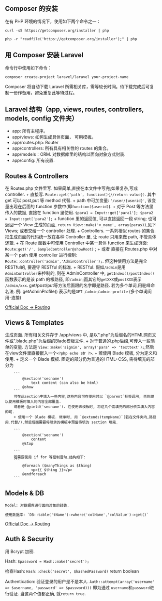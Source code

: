## Composer 的安装

在有 PHP 环境的情况下，使用如下两个命令之一：

` curl -sS https://getcomposer.org/installer | php `

` php -r "readfile('https://getcomposer.org/installer');" | php `

## 用 Composer 安装 Laravel 

命令行中使用如下命令：

` composer create-project laravel/laravel your-project-name  `

Composer 将自动下载 Laravel 所需相关库，需等较长时间。待下载完成后可复制一份作备用，避免重复此等待过程。

## Laravel 结构（app, views, routes, controllers, models, config 文件夹）

+ app: 所有主程序。
+ app/views: 如何生成具体页面， 可用模板。
+ app/routes.php: Router
+ app/controllers: 所有具有相关性的 routes 的集合。
+ app/models：ORM.  对数据库里的结构以面向对象方式封装.
+ app/config: 所有设置.

## Routes & Controllers

在 Routes.php 文件里写. 如果简单,直接在本文件中写完;如果复杂,写成 controller.
	+ 直接写. `Route::get('path', function(){//return value})`. 其中 get 可以 post,put 等 method 代替.
		+ path 中可加变量: `'/user/{userid}'`, 该变量出现在后面的 function 参数中(即`function($userid)`).
		+ 对于 Post 等方法里传入的数据, 直接在 function 里使用. ` $para1 = Input::get['para1']; $para2 = Input::get['para2']; `
		+ function 里的返回值, 可以直接返回一段 string; 也可返回一个 View 生成的页面, ` return View::make('v_name', array(paras)) `,见下 Views; 或者交给一个 controller 处理.
	+ Controllers. 一系列相似 routes 的集合. 把生成页面的代码统一放在各种 Controller 里, 让 route 只用来做 path, 不管具体逻辑.
		+ 在 Route 函数中可使用 Controller 中某一具体 function 来生成页面: ` Route:get('/', SampleController@showRoot) ` ;
		+ 或者 直接在 Routes.php 中对某一个 path 使用 controller 进行控制: ` Route::controller('admin','AdminController'); `. 但这种使用方法是完全 RESTful的, 要遵守 RESTful 的标准.
		+ RESTful. 假如`/admin`是用 `AdminController`来控制的, 则在 AdminController 中, `getIndex()/postIndex()`函数表示的是该 path 的根路径, 即`/admin`;而其它的`getXXX`或`postXXX`表示 `/admin/xxx`. get/post/put等方法后面跟的名字即是路径. 若为多个单词,用驼峰命名法. 例: getAdminProfile() 表示的是`GET /admin/admin-profile` (多个单词间用-连接)

[Official Doc -> Routing](http://v4.golaravel.com/docs/4.2/routing)
## Views & Templates

生成页面. 所有相关文件存于 /app/views 中, 是以".php"为后缀名的HTML网页文件或".blade.php"为后缀的Blade模板文件.
	+ 对于普通的.php后缀,可传入一些简单的变量. 方法是 `View::make('signin', array('para' => 'texttext');`,然后在view文件里直接嵌入一个`<?php echo `str` ?>`.
	+ 若使用 Blade 模板, 分为定义和使用.
		+ 定义一个 Blade 模板. 固定的部分仍为普通的HTML+CSS, 需待填充的部分为 
		
		```
			@section('secname')
				text content (can also be html)
			@show
		```
		可在此section中填入一些内容,这些内容可在使用时以 `@parent`标签调用, 否则即以使用模板时填入的内容全部覆盖.
		或者是 @yield('secname'). 在使用该模板时, 将这几个需填充的部分依次填入内容即可.
		+ 使用一个 Blade 模板. 继承时, 用 `@extends(tempName)`(若在文件夹内,路径用.代替/).然后后面需要将继承的模板中预留待填的 section 填完. 

		``` 
			@section('secname')
				content
			@stop

		```
		若需要使用 if for 等控制语句,结构如下:
		```
			@foreach ($manyThings as $thing)
    			<p>{{ $thing }}</p>
			@endforeach
		```
			
## Models & DB
	
	Model: 对数据库进行面向对象的封装.

	使用数据库: `DB::table('tName')->where('colName','colValue')->get()`

[Official Doc -> Routing](http://v4.golaravel.com/docs/4.2/queries)
## Auth & Security

用 Bcrypt 加密.

Hash: `$password = Hash::make('secret');` 

检查Hash: `Hash::check('secret', $hashedPassword)` return boolean

Authentication: 验证登录的用户是不是本人.
`Auth::attempt(array('username' => $username, 'password' => $password)))` 即为通过 `username`和`password`进行验证. 当这两个值都正确, 就`return true`.

